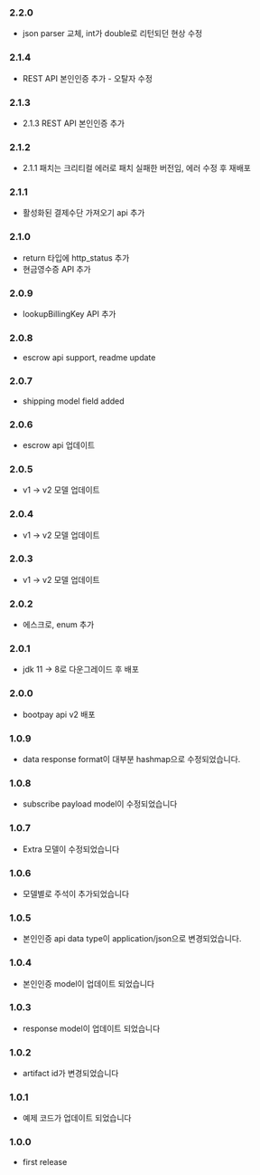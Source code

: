 ### 2.2.0
- json parser 교체, int가 double로 리턴되던 현상 수정 

### 2.1.4
- REST API 본인인증 추가 - 오탈자 수정 

### 2.1.3
- 2.1.3 REST API 본인인증 추가

### 2.1.2
- 2.1.1 패치는 크리티컬 에러로 패치 실패한 버전임, 에러 수정 후 재배포 

### 2.1.1
- 활성화된 결제수단 가져오기 api 추가 

### 2.1.0
- return 타입에 http_status 추가 
- 현금영수증 API 추가 

### 2.0.9
- lookupBillingKey API 추가

### 2.0.8
- escrow api support, readme update

### 2.0.7
- shipping model field added

### 2.0.6
- escrow api 업데이트

### 2.0.5
- v1 -> v2 모델 업데이트
 
### 2.0.4
- v1 -> v2 모델 업데이트

### 2.0.3
- v1 -> v2 모델 업데이트 

### 2.0.2
- 에스크로, enum 추가 

### 2.0.1
- jdk 11 -> 8로 다운그레이드 후 배포 

### 2.0.0
- bootpay api v2 배포 

### 1.0.9
- data response format이 대부분 hashmap으로 수정되었습니다.

### 1.0.8
- subscribe payload model이 수정되었습니다 

### 1.0.7
- Extra 모델이 수정되었습니다 

### 1.0.6
- 모델별로 주석이 추가되었습니다 

### 1.0.5 
- 본인인증 api data type이 application/json으로 변경되었습니다.  

### 1.0.4
- 본인인증 model이 업데이트 되었습니다

### 1.0.3
- response model이 업데이트 되었습니다 

### 1.0.2
- artifact id가 변경되었습니다 

### 1.0.1
- 예제 코드가 업데이트 되었습니다 

### 1.0.0
- first release  
